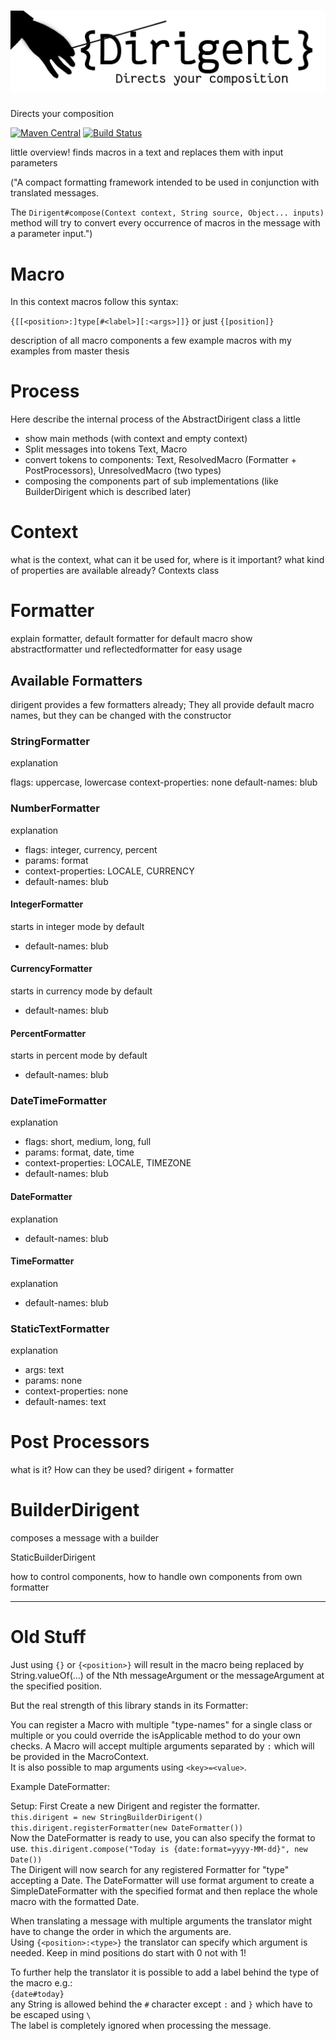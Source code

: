 ![Dirigent](https://github.com/CubeEngine/Dirigent/blob/master/Dirigent.png?raw=true)
=================

Directs your composition

[![Maven Central](https://maven-badges.herokuapp.com/maven-central/org.cubeengine/dirigent/badge.svg?style=flat)](https://maven-badges.herokuapp.com/maven-central/org.cubeengine/dirigent)
[![Build Status](https://travis-ci.org/CubeEngine/Dirigent.svg?branch=master)](https://travis-ci.org/CubeEngine/Dirigent)

little overview! finds macros in a text and replaces them with input parameters

("A compact formatting framework intended to be used in conjunction with translated messages.

The `Dirigent#compose(Context context, String source, Object... inputs)` method will try to convert every occurrence of macros in the message with a parameter input.")

# Macro

In this context macros follow this syntax:

 ```{[[<position>:]type[#<label>][:<args>]]}``` or just ```{[position]}```
 
 description of all macro components
 a few example macros with my examples from master thesis

# Process

Here describe the internal process of the AbstractDirigent class a little
- show main methods (with context and empty context)
- Split messages into tokens Text, Macro 
- convert tokens to components: Text, ResolvedMacro (Formatter + PostProcessors), UnresolvedMacro (two types)
- composing the components part of sub implementations (like BuilderDirigent which is described later)

# Context

what is the context, what can it be used for, where is it important?
what kind of properties are available already? Contexts class

# Formatter

explain formatter, default formatter for default macro
show abstractformatter und reflectedformatter for easy usage

## Available Formatters

dirigent provides a few formatters already; They all provide default macro names, but they can be changed with the constructor

### StringFormatter

explanation

flags: uppercase, lowercase
context-properties: none
default-names: blub

### NumberFormatter

explanation

- flags: integer, currency, percent
- params: format
- context-properties: LOCALE, CURRENCY
- default-names: blub

#### IntegerFormatter

starts in integer mode by default

- default-names: blub

#### CurrencyFormatter

starts in currency mode by default

- default-names: blub

#### PercentFormatter

starts in percent mode by default

- default-names: blub

### DateTimeFormatter

explanation

- flags: short, medium, long, full
- params: format, date, time
- context-properties: LOCALE, TIMEZONE
- default-names: blub

#### DateFormatter

explanation

- default-names: blub

#### TimeFormatter

explanation

- default-names: blub

### StaticTextFormatter

explanation

- args: text
- params: none
- context-properties: none
- default-names: text

# Post Processors

what is it? How can they be used? dirigent + formatter

# BuilderDirigent

composes a message with a builder

StaticBuilderDirigent

how to control components, how to handle own components from own formatter

---------

# Old Stuff

Just using ```{}``` or ```{<position>}``` will result in the macro being replaced by String.valueOf(...) of the Nth messageArgument or the messageArgument at the specified position.

But the real strength of this library stands in its Formatter:

You can register a Macro with multiple "type-names" for a single class or multiple or you could override the isApplicable method to do your own checks.
A Macro will accept multiple arguments separated by `:` which will be provided in the MacroContext.  
It is also possible to map arguments using `<key>=<value>`.

Example DateFormatter:

Setup:
First Create a new Dirigent and register the formatter.  
```this.dirigent = new StringBuilderDirigent()```    
```this.dirigent.registerFormatter(new DateFormatter())```  
Now the DateFormatter is ready to use, you can also specify the format to use.
```this.dirigent.compose("Today is {date:format=yyyy-MM-dd}", new Date())```  
The Dirigent will now search for any registered Formatter for "type" accepting a Date.
The DateFormatter will use format argument to create a SimpleDateFormatter with the specified format and then replace the whole macro with the formatted Date.  
   
When translating a message with multiple arguments the translator might have to change the order in which the arguments are.  
Using ```{<position>:<type>}``` the translator can specify which argument is needed. Keep in mind positions do start with 0 not with 1!

To further help the translator it is possible to add a label behind the type of the macro e.g.:  
```{date#today}```   
any String is allowed behind the `#` character except `:` and `}` which have to be escaped using `\`  
The label is completely ignored when processing the message.
